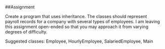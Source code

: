 ##Assignment

Create a program that uses inheritance. The classes should represent payroll records for a company with several types of employees. I am leaving this assignment open-ended so that you may approach it from varying degrees of difficulty.

Suggested classes: Employee, HourlyEmployee, SalariedEmployee, Main